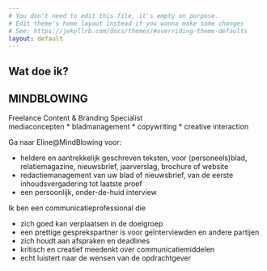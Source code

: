 ```yaml
---
# You don't need to edit this file, it's empty on purpose.
# Edit theme's home layout instead if you wanna make some changes
# See: https://jekyllrb.com/docs/themes/#overriding-theme-defaults
layout: default
---
```

<section class="content">
  <div class="page">
    <h1 class="like-normal">Wat doe ik?</h1>
    <h2 class="like-h1">MINDBLOWING</h2>
    <p class="gutter-bottom-small">Freelance Content & Branding Specialist<br>mediaconcepten * bladmanagement * copywriting * creative interaction</p>
    <p>Ga naar Eline@MindBlowing voor:</p>
    <ul class="gutter-bottom-small">
      <li>heldere en aantrekkelijk geschreven teksten, voor (personeels)blad, relatiemagazine, nieuwsbrief, jaarverslag, brochure of website</li>
      <li>redactiemanagement van uw blad of nieuwsbrief, van de eerste inhoudsvergadering tot laatste proef</li>
      <li>een persoonlijk, onder-de-huid interview</li>
    </ul>
    <p>Ik ben een communicatieprofessional die</p>
    <ul>
      <li>zich goed kan verplaatsen in de doelgroep</li>
      <li>een prettige gesprekspartner is voor geïnterviewden en andere partijen</li>
      <li>zich houdt aan afspraken en deadlines</li>
      <li>kritisch en creatief meedenkt over communicatiemiddelen</li>
      <li>echt luistert naar de wensen van de opdrachtgever</li>
    </ul>
  </div>
</section>

<div class="page-image page-image-wat-doe-ik"></div>
